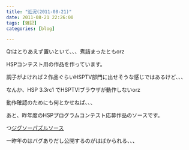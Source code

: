 ```yaml
---
title: "近況(2011-08-21)"
date: 2011-08-21 22:26:00
tags: [雑記]
categories: [blog]

---
```


Qtはとりあえず置いといて、、、煮詰まったともorz

HSPコンテスト用の作品を作っています。

調子がよければ２作品ぐらいHSPTV部門に出せそうな感じではあるけど、、、

なんか、HSP 3.3rc1 でHSPTV!ブラウザが動作しないorz

動作確認のためにも何とかせねば、、、

あと、昨年度のHSPプログラムコンテスト応募作品のソースです。

つ[ジグソーパズルソース][1]

 [1]: /hsp/source/jigsaw_puzzle.hsp

一昨年のはバグありだし公開するのがはばかられる、、、